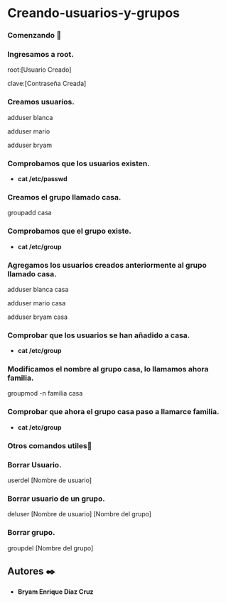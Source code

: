 # Creando-usuarios-y-grupos
### Comenzando 🚀
### Ingresamos a root.
root:[Usuario Creado]
>
clave:[Contraseña Creada]

### Creamos usuarios.
adduser blanca
>
adduser mario
>
adduser bryam

### Comprobamos que los usuarios existen.
* **cat /etc/passwd**

### Creamos el grupo llamado casa.
groupadd casa

### Comprobamos que el grupo existe.
* **cat /etc/group**

### Agregamos los usuarios creados anteriormente al grupo llamado casa.
adduser blanca casa
>
adduser mario casa
>
adduser bryam casa

### Comprobar que los usuarios se han añadido a casa.
* **cat /etc/group**

### Modificamos el nombre al grupo casa, lo llamamos ahora familia.
groupmod -n familia casa

### Comprobar que ahora el grupo casa paso a llamarce familia.
* **cat /etc/group**

### Otros comandos utiles📌

### Borrar Usuario.
userdel [Nombre de usuario]

### Borrar usuario de un grupo.
deluser [Nombre de usuario] [Nombre del grupo]

### Borrar grupo.
groupdel [Nombre del grupo]

## Autores ✒️
* **Bryam Enrique Diaz Cruz** 
